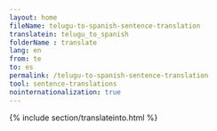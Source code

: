 ```yaml
---
layout: home
fileName: telugu-to-spanish-sentence-translation
translatein: telugu_to_spanish
folderName : translate
lang: en
from: te
to: es
permalink: /telugu-to-spanish-sentence-translation
tool: sentence-translations
nointernationalization: true
---
```

{% include section/translateinto.html %}
